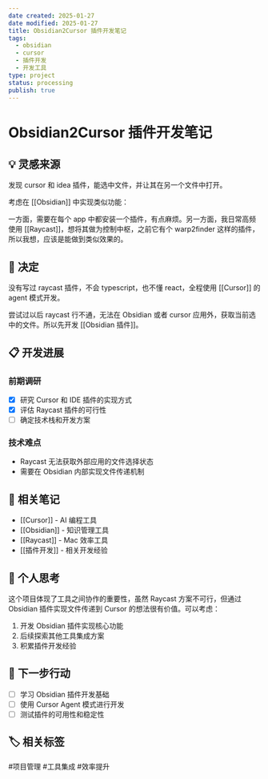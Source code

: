 ```yaml
---
date created: 2025-01-27
date modified: 2025-01-27
title: Obsidian2Cursor 插件开发笔记
tags:
  - obsidian
  - cursor
  - 插件开发
  - 开发工具
type: project
status: processing
publish: true
---
```


# Obsidian2Cursor 插件开发笔记

## 💡 灵感来源

发现 cursor 和 idea 插件，能选中文件，并让其在另一个文件中打开。

考虑在 [[Obsidian]] 中实现类似功能：

一方面，需要在每个 app 中都安装一个插件，有点麻烦。另一方面，我日常高频使用 [[Raycast]]，想将其做为控制中枢，之前它有个 warp2finder 这样的插件，所以我想，应该是能做到类似效果的。

## 🎯 决定

没有写过 raycast 插件，不会 typescript，也不懂 react，全程使用 [[Cursor]] 的 agent 模式开发。

尝试过以后 raycast 行不通，无法在 Obsidian 或者 cursor 应用外，获取当前选中的文件。所以先开发 [[Obsidian 插件]]。

## 📋 开发进展

### 前期调研
- [x] 研究 Cursor 和 IDE 插件的实现方式
- [x] 评估 Raycast 插件的可行性
- [ ] 确定技术栈和开发方案

### 技术难点
- Raycast 无法获取外部应用的文件选择状态
- 需要在 Obsidian 内部实现文件传递机制

## 🔗 相关笔记

- [[Cursor]] - AI 编程工具
- [[Obsidian]] - 知识管理工具  
- [[Raycast]] - Mac 效率工具
- [[插件开发]] - 相关开发经验

## 💭 个人思考

这个项目体现了工具之间协作的重要性，虽然 Raycast 方案不可行，但通过 Obsidian 插件实现文件传递到 Cursor 的想法很有价值。可以考虑：

1. 开发 Obsidian 插件实现核心功能
2. 后续探索其他工具集成方案
3. 积累插件开发经验

## 🎯 下一步行动

- [ ] 学习 Obsidian 插件开发基础
- [ ] 使用 Cursor Agent 模式进行开发
- [ ] 测试插件的可用性和稳定性

## 🏷️ 相关标签

#项目管理 #工具集成 #效率提升